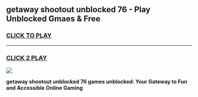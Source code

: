 
## getaway shootout unblocked 76 - Play Unblocked Gmaes & Free
<h3>
<a href="https://news.freeplayer.one?title=getaway_shootout_unblocked_76&ref=16F">CLICK TO PLAY</a></h3>
<hr>

<h3>
<a href="https://news.freeplayer.one?title=getaway_shootout_unblocked_76&ref=16F">CLICK 2 PLAY</a>
  
</h3>

<a href="https://news.freeplayer.one?title=getaway_shootout_unblocked_76&ref=16F/"><img src="https://clearcache.store/games.png"></a>


**getaway shootout unblocked 76 games unblocked: Your Gateway to Fun and Accessible Online Gaming**
